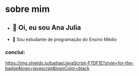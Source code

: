  # sobre mim
- ## 👋 Oi, eu sou Ana Julia 
 - 🌱 Sou estudante de programação do Ensino Médio
 ### conclui: 

https://img.shields.io/badge/JavaScript-F7DF1E?style=for-the-badge&logo=javascript&logoColor=black


